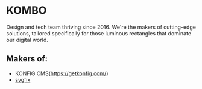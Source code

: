 # KOMBO

Design and tech team thriving since 2016. We're the makers of cutting-edge solutions, tailored specifically for those luminous rectangles that dominate our digital world.

## Makers of:
- KONFIG CMS(https://getkonfig.com/)
- [svgfix](https://www.svgfix.com/)

